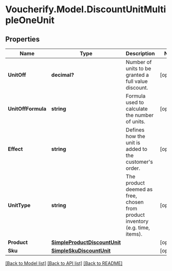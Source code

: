 # Voucherify.Model.DiscountUnitMultipleOneUnit

## Properties

Name | Type | Description | Notes
------------ | ------------- | ------------- | -------------
**UnitOff** | **decimal?** | Number of units to be granted a full value discount. | [optional] 
**UnitOffFormula** | **string** | Formula used to calculate the number of units. | [optional] 
**Effect** | **string** | Defines how the unit is added to the customer&#39;s order.   | [optional] 
**UnitType** | **string** | The product deemed as free, chosen from product inventory (e.g. time, items). | [optional] 
**Product** | [**SimpleProductDiscountUnit**](SimpleProductDiscountUnit.md) |  | [optional] 
**Sku** | [**SimpleSkuDiscountUnit**](SimpleSkuDiscountUnit.md) |  | [optional] 

[[Back to Model list]](../README.md#documentation-for-models) [[Back to API list]](../README.md#documentation-for-api-endpoints) [[Back to README]](../README.md)

